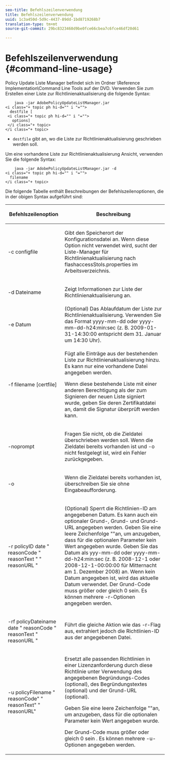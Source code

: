 ```yaml
---
seo-title: Befehlszeilenverwendung
title: Befehlszeilenverwendung
uuid: 1c3a450d-5d9c-4437-89dd-1bd8719268b7
translation-type: tm+mt
source-git-commit: 29bc8323460d9be0fce66cbea7c6fce46df20d61

---
```



# Befehlszeilenverwendung {#command-line-usage}

Policy Update Liste Manager befindet sich im Ordner \Reference Implementation\Command Line Tools auf der DVD. Verwenden Sie zum Erstellen einer Liste zur Richtlinienaktualisierung die folgende Syntax:

```
    java -jar AdobePolicyUpdateListManager.jar  
<i class="+ topic ph hi-d="" i "="">
  destfile [ 
 <i class="+ topic ph hi-d="" i "="">
   options]  
 </i class="+ topic> 
</i class="+ topic>
```

* `destfile` gibt an, wo die Liste zur Richtlinienaktualisierung geschrieben werden soll.

Um eine vorhandene Liste zur Richtlinienaktualisierung Ansicht, verwenden Sie die folgende Syntax:

```
    java -jar AdobePolicyUpdateListManager.jar -d  
<i class="+ topic ph hi-d="" i "="">
  filename 
</i class="+ topic>
```

Die folgende Tabelle enthält Beschreibungen der Befehlszeilenoptionen, die in der obigen Syntax aufgeführt sind:

<table frame="all" colsep="1" rowsep="1" class="+ topic/table adobe-d/table " id="table_ghb_jqy_n4"> 
 <thead class="- topic/thead "> 
  <tr rowsep="1" class="- topic/row "> 
   <th colname="1" class="- topic/entry entry"> <p class="- topic/p ">Befehlszeilenoption </p> </th> 
   <th colname="2" class="- topic/entry entry"> <p class="- topic/p ">Beschreibung </p> </th> 
  </tr> 
 </thead>
 <tbody class="- topic/tbody "> 
  <tr rowsep="1" class="- topic/row "> 
   <td colname="1" class="- topic/entry "> <span class="+ topic/ph pr-d/codeph codeph"> -c configfile </span> </td> 
   <td colname="2" class="- topic/entry "> <p class="- topic/p ">Gibt den Speicherort der Konfigurationsdatei an. Wenn diese Option nicht verwendet wird, sucht der Liste-Manager für Richtlinienaktualisierung nach <span class="filepath"> flashaccessStols.properties </span> im Arbeitsverzeichnis. </p> </td> 
  </tr> 
  <tr rowsep="1" class="- topic/row "> 
   <td colname="1" class="- topic/entry "> <p class="- topic/p "> <span class="+ topic/ph pr-d/codeph codeph"> -d Dateiname </span> </p> </td> 
   <td colname="2" class="- topic/entry "> <p class="- topic/p ">Zeigt Informationen zur Liste der Richtlinienaktualisierung an. </p> </td> 
  </tr> 
  <tr rowsep="1" class="- topic/row "> 
   <td colname="1" class="- topic/entry "> <span class="+ topic/ph pr-d/codeph codeph"> -e Datum </span> </td> 
   <td colname="2" class="- topic/entry "> (Optional) Das Ablaufdatum der Liste zur Richtlinienaktualisierung. Verwenden Sie das Format <span class="+ topic/ph pr-d/codeph codeph"> yyyy-mm-dd </span> oder <span class="+ topic/ph pr-d/codeph codeph"> yyyy-mm-dd-h24:min:sec </span> (z. B. 2009-01-31-14:30:00 entspricht dem 31. Januar um 14:30 Uhr). </td> 
  </tr> 
  <tr rowsep="1" class="- topic/row "> 
   <td colname="1" class="- topic/entry "> <span class="+ topic/ph pr-d/codeph codeph"> -f filename [certfile] </span> </td> 
   <td colname="2" class="- topic/entry "> <p class="- topic/p ">Fügt alle Einträge aus der bestehenden Liste zur Richtlinienaktualisierung hinzu. Es kann nur eine vorhandene Datei angegeben werden. </p> <p class="- topic/p ">Wenn diese bestehende Liste mit einer anderen Berechtigung als der zum Signieren der neuen Liste signiert wurde, geben Sie deren Zertifikatdatei an, damit die Signatur überprüft werden kann. </p> </td> 
  </tr> 
  <tr rowsep="1" class="- topic/row "> 
   <td colname="1" class="- topic/entry "> <span class="+ topic/ph pr-d/codeph codeph"> -noprompt </span> </td> 
   <td colname="2" class="- topic/entry "> <p class="- topic/p ">Fragen Sie nicht, ob die Zieldatei überschrieben werden soll. Wenn die Zieldatei bereits vorhanden ist und <span class="codeph"> -o nicht festgelegt </span> ist, wird ein Fehler zurückgegeben. </p> </td> 
  </tr> 
  <tr rowsep="1" class="- topic/row "> 
   <td colname="1" class="- topic/entry "> <span class="codeph"> -o </span> </td> 
   <td colname="2" class="- topic/entry "> <p class="- topic/p ">Wenn die Zieldatei bereits vorhanden ist, überschreiben Sie sie ohne Eingabeaufforderung. </p> </td> 
  </tr> 
  <tr rowsep="1" class="- topic/row "> 
   <td colname="1" class="- topic/entry "> <span class="+ topic/ph pr-d/codeph codeph"> -r policyID </span> date <span class="+ topic/ph pr-d/codeph codeph"> " </span> reasonCode <span class="+ topic/ph pr-d/codeph codeph"> " </span>reasonText <span class="+ topic/ph pr-d/codeph codeph"> " " </span>reasonURL <span class="+ topic/ph pr-d/codeph codeph"> </span>" </td> 
   <td colname="2" class="- topic/entry "> <p class="- topic/p ">(Optional) Sperrt die Richtlinien-ID am angegebenen Datum. Es kann auch ein optionaler Grund-, Grund- und Grund-URL angegeben werden. Geben Sie eine leere Zeichenfolge ""an, um anzugeben, dass für die optionalen Parameter kein Wert angegeben wurde. Geben Sie das Datum als <span class="+ topic/ph pr-d/codeph codeph"> yyy-mm-dd </span> oder <span class="+ topic/ph pr-d/codeph codeph"> yyyy-mm-dd-h24:min:sec </span> (z. B. 2008-12-1 oder 2008-12-1-00:00:00 für Mitternacht am 1. Dezember 2008) an. Wenn kein Datum angegeben ist, wird das aktuelle Datum verwendet. Der Grund-Code muss größer oder gleich 0 sein. Es können mehrere -r-Optionen angegeben werden. </p> </td> 
  </tr> 
  <tr rowsep="1" class="- topic/row "> 
   <td colname="1" class="- topic/entry "> <p class="- topic/p ">-rf <span class="+ topic/ph pr-d/codeph codeph"> policyDateiname </span> date <span class="+ topic/ph pr-d/codeph codeph"> " </span> reasonCode <span class="+ topic/ph pr-d/codeph codeph"> " </span>reasonText <span class="+ topic/ph pr-d/codeph codeph"> " </span>reasonURL <span class="+ topic/ph pr-d/codeph codeph"> </span>" </p> </td> 
   <td colname="2" class="- topic/entry "> <p class="- topic/p ">Führt die gleiche Aktion wie das -r-Flag aus, extrahiert jedoch die Richtlinien-ID aus der angegebenen Datei. </p> </td> 
  </tr> 
  <tr rowsep="0" class="- topic/row "> 
   <td colname="1" class="- topic/entry "> <span class="codeph"> -u policyFilename " reasonCode" " reasonText" " reasonURL" </span> </td> 
   <td colname="2" class="- topic/entry "> <p>Ersetzt alle passenden Richtlinien in einer Lizenzanforderung durch diese Richtlinie unter Verwendung des angegebenen Begründungs-Codes (optional), des Begründungstextes (optional) und der Grund-URL (optional). </p> <p>Geben Sie eine leere Zeichenfolge ""an, um anzugeben, dass für die optionalen Parameter kein Wert angegeben wurde. </p> <p>Der Grund-Code muss größer oder gleich <span class="codeph"> 0 sein </span>. Es können mehrere <span class="codeph"> -u- </span> Optionen angegeben werden. </p> </td> 
  </tr> 
 </tbody> 
</table>

